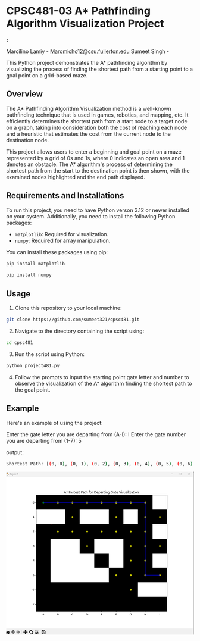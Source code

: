 # CPSC481-03 A* Pathfinding Algorithm Visualization Project

    :
Marcilino Lamiy - Maromicho12@csu.fullerton.edu
Sumeet Singh - 

This Python project demonstrates the A* pathfinding algorithm by visualizing the process of finding the shortest path from a starting point to a goal point on a grid-based maze.

## Overview

The A* Pathfinding Algorithm Visualization method is a well-known pathfinding technique that is used in games, robotics, and mapping, etc. It efficiently determines the shortest path from a start node to a target node on a graph, taking into consideration both the cost of reaching each node and a heuristic that estimates the cost from the current node to the destination node.

This project allows users to enter a beginning and goal point on a maze represented by a grid of 0s and 1s, where 0 indicates an open area and 1 denotes an obstacle. The A* algorithm's process of determining the shortest path from the start to the destination point is then shown, with the examined nodes highlighted and the end path displayed.

## Requirements and Installations

To run this project, you need to have Python verson 3.12 or newer installed on your system. Additionally, you need to install the following Python packages:

- `matplotlib`: Required for visualization.
- `numpy`: Required for array manipulation.

You can install these packages using pip:

```bash
pip install matplotlib
```

```bash
pip install numpy
```

## Usage

1. Clone this repository to your local machine:

```bash
git clone https://github.com/sumeet321/cpsc481.git
```

2. Navigate to the directory containing the script using:

```bash
cd cpsc481
```

3. Run the script using Python:

```bash
python project481.py
```

4. Follow the prompts to input the starting point gate letter and number to observe the visualization of the A* algorithm finding the shortest path to the goal point.

## Example

Here's an example of using the project:

Enter the gate letter you are departing from (A-I): I
Enter the gate number you are departing from (1-7): 5

output:

```bash
Shortest Path: [(0, 0), (0, 1), (0, 2), (0, 3), (0, 4), (0, 5), (0, 6), (0, 7), (1, 7), (2, 7), (3, 7), (4, 7), (5, 7), (5, 8)]
```

![A* Fastest Path for Departing Gate Visulaization](image.png)
